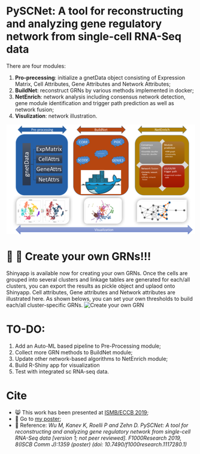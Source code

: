 # PySCNet: A tool for reconstructing and analyzing gene regulatory network from single-cell RNA-Seq data
There are four modules:
1) **Pro-precessing**: initialize a gnetData object consisting of Expression Matrix, Cell Attributes, Gene Attributes and Network Attributes;
2) **BuildNet**: reconstruct GRNs by various methods implemented in docker;
3) **NetEnrich**: network analysis including consensus network detection, gene module identification and trigger path prediction as well as network fusion;
4) **Visulization**: network illustration.

![Overview](https://github.com/MingBit/PySCNet/blob/master/Overview.png)

# :tada: :confetti_ball: Create your own GRNs!!!
Shinyapp is available now for creating your own GRNs.
Once the cells are grouped into several clusters and linkage tables are generated for each/all clusters, you can export the results
as pickle object and uplaod onto Shinyapp. Cell attributes, Gene attributes and Network attributes are illustrated here.
As shown belows, you can set your own thresholds to build each/all cluster-specific GRNs.
![Create your own GRN](https://github.com/MingBit/PySCNet/blob/master/ShinyApp.gif)


# TO-DO:
1) Add an Auto-ML based pipeline to Pre-Processing module;
2) Collect more GRN methods to BuildNet module;
3) Update other network-based algorithms to NetEnrich module;
4) Build R-Shiny app for visualization
5) Test with integrated sc RNA-seq data.

# Cite
- :smile_cat: This work has been presented at [ISMB/ECCB 2019](https://www.iscb.org/ismbeccb2019);
- :paw_prints: Go to [my poster](https://f1000research.com/posters/8-1359);
- :page_with_curl: Reference: *Wu M, Kanev K, Roelli P and Zehn D. PySCNet:
A tool for reconstructing and analyzing gene regulatory network from single-cell RNA-Seq data [version 1; not peer reviewed]. F1000Research 2019, 8(ISCB Comm J):1359 (poster) (doi: 10.7490/f1000research.1117280.1)*
